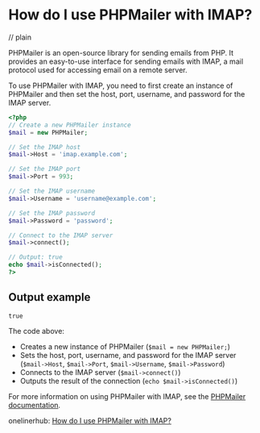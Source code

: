 # How do I use PHPMailer with IMAP?
// plain

PHPMailer is an open-source library for sending emails from PHP. It provides an easy-to-use interface for sending emails with IMAP, a mail protocol used for accessing email on a remote server.

To use PHPMailer with IMAP, you need to first create an instance of PHPMailer and then set the host, port, username, and password for the IMAP server.

```php
<?php
// Create a new PHPMailer instance
$mail = new PHPMailer;

// Set the IMAP host
$mail->Host = 'imap.example.com';

// Set the IMAP port
$mail->Port = 993;

// Set the IMAP username
$mail->Username = 'username@example.com';

// Set the IMAP password
$mail->Password = 'password';

// Connect to the IMAP server
$mail->connect();

// Output: true
echo $mail->isConnected();
?>
```

## Output example
 `true`

The code above:

- Creates a new instance of PHPMailer (`$mail = new PHPMailer;`)
- Sets the host, port, username, and password for the IMAP server (`$mail->Host`, `$mail->Port`, `$mail->Username`, `$mail->Password`)
- Connects to the IMAP server (`$mail->connect()`)
- Outputs the result of the connection (`echo $mail->isConnected()`)

For more information on using PHPMailer with IMAP, see the [PHPMailer documentation](https://github.com/PHPMailer/PHPMailer/wiki/Using-IMAP).

onelinerhub: [How do I use PHPMailer with IMAP?](https://onelinerhub.com/phpmailer/how-do-i-use-phpmailer-with-imap)